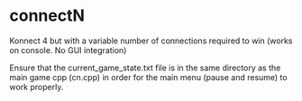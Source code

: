 # connectN
Konnect 4 but with a variable number of connections required to win (works on console. No GUI integration)

Ensure that the current_game_state.txt file is in the same directory as the main game cpp (cn.cpp) in order for the main menu (pause and resume) to work properly.
